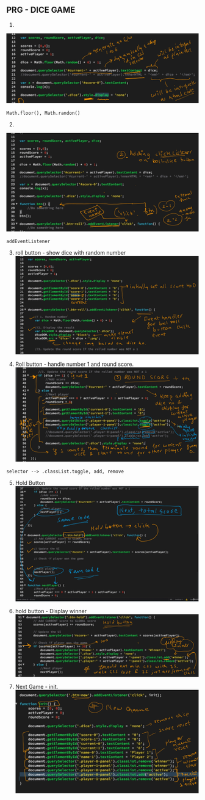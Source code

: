 ## PRG - DICE GAME

1. 
![](https://github.com/lekhrajdinkar/javaScript/blob/master/NOTES_JS/asset/jonas/dom/01.jpg)
```
Math.floor(), Math.randon()
```
2.
![](https://github.com/lekhrajdinkar/javaScript/blob/master/NOTES_JS/asset/jonas/dom/02.jpg)
```
addEventListener
```

3. roll button - show dice with random number
![](https://github.com/lekhrajdinkar/javaScript/blob/master/NOTES_JS/asset/jonas/dom/03.jpg)

4. Roll button - handle number 1 and round score.
![](https://github.com/lekhrajdinkar/javaScript/blob/master/NOTES_JS/asset/jonas/dom/04.jpg)
```
selector --> .classList.toggle, add, remove
```

5. Hold Button
![](https://github.com/lekhrajdinkar/javaScript/blob/master/NOTES_JS/asset/jonas/dom/05.jpg)

6. hold button - Display winner
![](https://github.com/lekhrajdinkar/javaScript/blob/master/NOTES_JS/asset/jonas/dom/06.jpg)

7. Next Game - init.
![](https://github.com/lekhrajdinkar/javaScript/blob/master/NOTES_JS/asset/jonas/dom/07.jpg)



